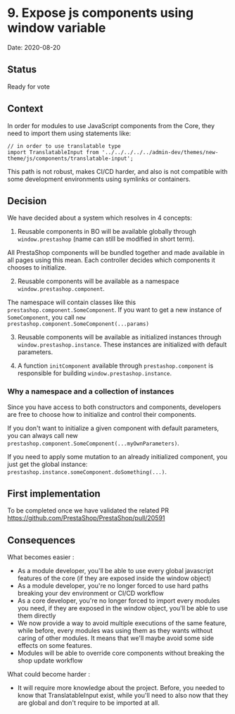 # 9. Expose js components using window variable

Date: 2020-08-20

## Status

Ready for vote

## Context

In order for modules to use JavaScript components from the Core, they need to import them using statements like:

```
// in order to use translatable type
import TranslatableInput from '../../../../../admin-dev/themes/new-theme/js/components/translatable-input';
```

This path is not robust, makes CI/CD harder, and also is not compatible with some development environments using symlinks or containers.

## Decision

We have decided about a system which resolves in 4 concepts:

1. Reusable components in BO will be available globally through `window.prestashop` (name can still be modified in short term).

All PrestaShop components will be bundled together and made available in all pages using this mean. Each controller decides which components it chooses to initialize.

2. Reusable components will be available as a namespace `window.prestashop.component`.

The namespace will contain classes like this `prestashop.component.SomeComponent`. If you want to get a new instance of `SomeComponent`, you call `new prestashop.component.SomeComponent(...params)`

3. Reusable components will be available as initialized instances through `window.prestashop.instance`. These instances are initialized with default parameters.

4. A function `initComponent` available through `prestashop.component` is responsible for building `window.prestashop.instance`.

### Why a namespace and a collection of instances

Since you have access to both constructors and components, developers are free to choose how to initialize and control their components.

If you don't want to initialize a given component with default parameters, you can always call new `prestashop.component.SomeComponent(...myOwnParameters)`.

If you need to apply some mutation to an already initialized component, you just get the global instance: `prestashop.instance.someComponent.doSomething(...)`.


## First implementation

To be completed once we have validated the related PR https://github.com/PrestaShop/PrestaShop/pull/20591

## Consequences

What becomes easier :

- As a module developer, you'll be able to use every global javascript features of the core (if they are exposed inside the window object)
- As a module developer, you're no longer forced to use hard paths breaking your dev environment or CI/CD workflow
- As a core developer, you're no longer forced to import every modules you need, if they are exposed in the window object, you'll be able to use them directly
- We now provide a way to avoid multiple executions of the same feature, while before, every modules was using them as they wants without caring of other modules. It means that we'll maybe avoid some side effects on some features.
- Modules will be able to override core components without breaking the shop update workflow

What could become harder :

- It will require more knowledge about the project. Before, you needed to know that TranslatableInput exist, while you'll need to also now that they are global and don't require to be imported at all.
